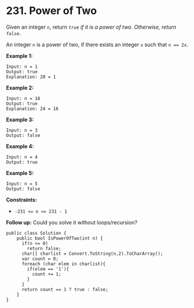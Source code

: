 # 231. Power of Two

Given an integer `n`, return _`true` if it is a power of two. Otherwise, return `false`_.

An integer `n` is a power of two, if there exists an integer `x` such that `n == 2x`.

**Example 1:**

```text
Input: n = 1
Output: true
Explanation: 20 = 1
```

**Example 2:**

```text
Input: n = 16
Output: true
Explanation: 24 = 16
```

**Example 3:**

```text
Input: n = 3
Output: false
```

**Example 4:**

```text
Input: n = 4
Output: true
```

**Example 5:**

```text
Input: n = 5
Output: false
```

**Constraints:**

* `-231 <= n <= 231 - 1`

 **Follow up:** Could you solve it without loops/recursion?



```text
public class Solution {
    public bool IsPowerOfTwo(int n) {
      if(n <= 0)
        return false;
      char[] charlist = Convert.ToString(n,2).ToCharArray();
      var count = 0;
      foreach (char elem in charlist){
        if(elem == '1'){
          count += 1;
        }
      }
      return count == 1 ? true : false;
    }
}
```

